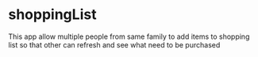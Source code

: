 # shoppingList

This app allow multiple people from same family to add items to shopping list so that other can refresh and see what need to be purchased
